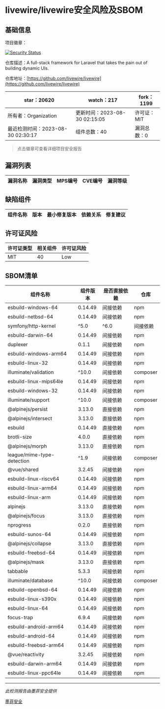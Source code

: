 # livewire/livewire安全风险及SBOM

## 基础信息

项目徽章：

[![Security Status](https://www.murphysec.com/platform3/v31/badge/1696590894076878848.svg)](https://www.murphysec.com/console/report/1692967165772980224/1696590894076878848)

仓库描述：A full-stack framework for Laravel that takes the pain out of building dynamic UIs.

仓库地址：[https://github.com/livewire/livewire](https://github.com/livewire/livewire)

| star：20620 | watch：217 | fork：1199 |
| ----------- | -------------- | ------------ |
| 所有者：Organization | 更新时间：2023-08-30 02:15:05 | 许可证：MIT |
| 最近检测时间：2023-08-30 02:30:17 | 组件总数：40 | 漏洞总数：0 |

> 点击徽章可查看详细项目安全报告



## 漏洞列表

| 漏洞名称 | 漏洞类型 | MPS编号 | CVE编号 | 漏洞等级 |
| ------- | ------ | ------- | ------ | ----- |





## 缺陷组件

| 组件名称 | 版本 | 最小修复版本 | 依赖关系 | 修复建议 |
| -------- | ---- | ------------ | -------- | -------- |





## 许可证风险

| 许可证类型 | 相关组件 | 许可证风险 |
| ---------- | -------- | ---------- |
|MIT|40|Low|




## SBOM清单

| 组件名称 | 组件版本 | 是否直接依赖 | 仓库 |
| -------- | -------- | ------------ | ---- |
|esbuild-windows-64|0.14.49|间接依赖|npm|
|esbuild-netbsd-64|0.14.49|间接依赖|npm|
|symfony/http-kernel|^5.0|^6.0|间接依赖|composer|
|esbuild-darwin-64|0.14.49|间接依赖|npm|
|duplexer|0.1.1|间接依赖|npm|
|esbuild-windows-arm64|0.14.49|间接依赖|npm|
|esbuild-linux-32|0.14.49|间接依赖|npm|
|illuminate/validation|^10.0|间接依赖|composer|
|esbuild-linux-mips64le|0.14.49|间接依赖|npm|
|esbuild-windows-32|0.14.49|间接依赖|npm|
|illuminate/support|^10.0|间接依赖|composer|
|@alpinejs/persist|3.13.0|直接依赖|npm|
|@alpinejs/intersect|3.13.0|直接依赖|npm|
|esbuild|0.14.49|直接依赖|npm|
|brotli-size|4.0.0|直接依赖|npm|
|@alpinejs/morph|3.13.0|直接依赖|npm|
|league/mime-type-detection|^1.9|间接依赖|composer|
|@vue/shared|3.2.45|间接依赖|npm|
|esbuild-linux-riscv64|0.14.49|间接依赖|npm|
|esbuild-linux-arm64|0.14.49|间接依赖|npm|
|esbuild-linux-arm|0.14.49|间接依赖|npm|
|alpinejs|3.13.0|直接依赖|npm|
|@alpinejs/focus|3.13.0|直接依赖|npm|
|nprogress|0.2.0|直接依赖|npm|
|esbuild-sunos-64|0.14.49|间接依赖|npm|
|@alpinejs/collapse|3.13.0|直接依赖|npm|
|esbuild-freebsd-64|0.14.49|间接依赖|npm|
|@alpinejs/mask|3.13.0|直接依赖|npm|
|tabbable|5.3.3|间接依赖|npm|
|illuminate/database|^10.0|间接依赖|composer|
|esbuild-openbsd-64|0.14.49|间接依赖|npm|
|esbuild-linux-s390x|0.14.49|间接依赖|npm|
|esbuild-linux-64|0.14.49|间接依赖|npm|
|focus-trap|6.9.4|间接依赖|npm|
|esbuild-android-arm64|0.14.49|间接依赖|npm|
|esbuild-android-64|0.14.49|间接依赖|npm|
|esbuild-freebsd-arm64|0.14.49|间接依赖|npm|
|@vue/reactivity|3.2.45|间接依赖|npm|
|esbuild-darwin-arm64|0.14.49|间接依赖|npm|
|esbuild-linux-ppc64le|0.14.49|间接依赖|npm|


------

*此检测报告由墨菲安全提供*

[墨菲安全](www.murphysec.com)